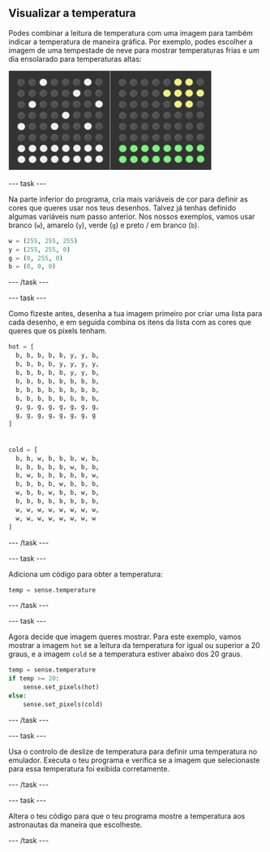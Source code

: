## Visualizar a temperatura

Podes combinar a leitura de temperatura com uma imagem para também indicar a temperatura de maneira gráfica. Por exemplo, podes escolher a imagem de uma tempestade de neve para mostrar temperaturas frias e um dia ensolarado para temperaturas altas:

![Quente e frio](images/hot-and-cold.png)

\--- task \---

Na parte inferior do programa, cria mais variáveis ​​de cor para definir as cores que queres usar nos teus desenhos. Talvez já tenhas definido algumas variáveis num passo anterior. Nos nossos exemplos, vamos usar branco (`w`), amarelo (`y`), verde (`g`) e preto / em branco (`b`).

```python
w = (255, 255, 255)
y = (255, 255, 0)
g = (0, 255, 0)
b = (0, 0, 0)
```

\--- /task \---

\--- task \---

Como fizeste antes, desenha a tua imagem primeiro por criar uma lista para cada desenho, e em seguida combina os itens da lista com as cores que queres que os pixels tenham.

```python
hot = [
  b, b, b, b, b, y, y, b,
  b, b, b, b, y, y, y, y,
  b, b, b, b, b, y, y, b,
  b, b, b, b, b, b, b, b,
  b, b, b, b, b, b, b, b,
  b, b, b, b, b, b, b, b,
  g, g, g, g, g, g, g, g,
  g, g, g, g, g, g, g, g
]


cold = [
  b, b, w, b, b, b, w, b,
  b, b, b, b, b, w, b, b,
  b, w, b, b, b, b, b, w,
  b, b, b, b, w, b, b, b,
  w, b, b, w, b, b, w, b,
  b, b, b, b, b, b, b, b,
  w, w, w, w, w, w, w, w,
  w, w, w, w, w, w, w, w
]
```

\--- /task \---

\--- task \---

Adiciona um código para obter a temperatura:

```python
temp = sense.temperature
```

\--- /task \---

\--- task \---

Agora decide que imagem queres mostrar. Para este exemplo, vamos mostrar a imagem `hot` se a leitura da temperatura for igual ou superior a 20 graus, e a imagem `cold` se a temperatura estiver abaixo dos 20 graus.

```python
temp = sense.temperature
if temp >= 20:
    sense.set_pixels(hot)
else:
    sense.set_pixels(cold)
```

\--- /task \---

\--- task \---

Usa o controlo de deslize de temperatura para definir uma temperatura no emulador. Executa o teu programa e verifica se a imagem que selecionaste para essa temperatura foi exibida corretamente.

\--- /task \---

\--- task \---

Altera o teu código para que o teu programa mostre a temperatura aos astronautas da maneira que escolheste.

\--- /task \---